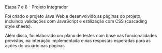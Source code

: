 Etapa 7 e 8 - Projeto Integrador
 
Foi criado o projeto Java Web e desenvolvido as páginas do projeto, incluindo validações com JavaScript e estilização com CSS (cascading style sheets). 
 
Além disso, foi elaborado um plano de testes com base nas funcionalidades previstas, na interação implementada e nas respostas esperadas para as ações do usuário nas páginas.
